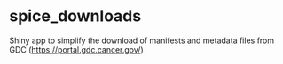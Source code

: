 # spice_downloads
Shiny app to simplify the download of manifests and metadata files from GDC (https://portal.gdc.cancer.gov/) 
